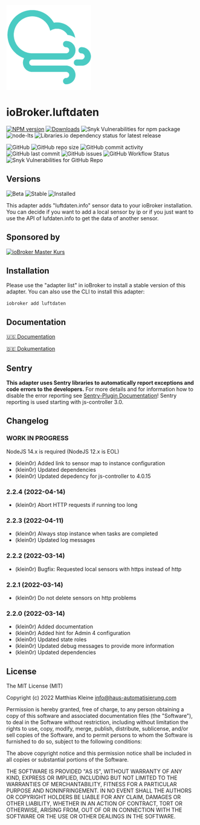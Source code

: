 ![Logo](admin/luftdaten.png)

# ioBroker.luftdaten

[![NPM version](https://img.shields.io/npm/v/iobroker.luftdaten?style=flat-square)](https://www.npmjs.com/package/iobroker.luftdaten)
[![Downloads](https://img.shields.io/npm/dm/iobroker.luftdaten?label=npm%20downloads&style=flat-square)](https://www.npmjs.com/package/iobroker.luftdaten)
![Snyk Vulnerabilities for npm package](https://img.shields.io/snyk/vulnerabilities/npm/iobroker.luftdaten?label=npm%20vulnerabilities&style=flat-square)
![node-lts](https://img.shields.io/node/v-lts/iobroker.luftdaten?style=flat-square)
![Libraries.io dependency status for latest release](https://img.shields.io/librariesio/release/npm/iobroker.luftdaten?label=npm%20dependencies&style=flat-square)

![GitHub](https://img.shields.io/github/license/klein0r/iobroker.luftdaten?style=flat-square)
![GitHub repo size](https://img.shields.io/github/repo-size/klein0r/iobroker.luftdaten?logo=github&style=flat-square)
![GitHub commit activity](https://img.shields.io/github/commit-activity/m/klein0r/iobroker.luftdaten?logo=github&style=flat-square)
![GitHub last commit](https://img.shields.io/github/last-commit/klein0r/iobroker.luftdaten?logo=github&style=flat-square)
![GitHub issues](https://img.shields.io/github/issues/klein0r/iobroker.luftdaten?logo=github&style=flat-square)
![GitHub Workflow Status](https://img.shields.io/github/workflow/status/klein0r/iobroker.luftdaten/Test%20and%20Release?label=Test%20and%20Release&logo=github&style=flat-square)
![Snyk Vulnerabilities for GitHub Repo](https://img.shields.io/snyk/vulnerabilities/github/klein0r/iobroker.luftdaten?label=repo%20vulnerabilities&logo=github&style=flat-square)

## Versions

![Beta](https://img.shields.io/npm/v/iobroker.luftdaten.svg?color=red&label=beta)
![Stable](http://iobroker.live/badges/luftdaten-stable.svg)
![Installed](http://iobroker.live/badges/luftdaten-installed.svg)

This adapter adds "luftdaten.info" sensor data to your ioBroker installation.
You can decide if you want to add a local sensor by ip or if you just want to use the API of lufdaten.info to get the data of another sensor.

## Sponsored by

[![ioBroker Master Kurs](https://haus-automatisierung.com/images/ads/ioBroker-Kurs.png)](https://haus-automatisierung.com/iobroker-kurs/?refid=iobroker-luftdaten)

## Installation

Please use the "adapter list" in ioBroker to install a stable version of this adapter. You can also use the CLI to install this adapter:

```
iobroker add luftdaten
```

## Documentation

[🇺🇸 Documentation](./docs/en/basics.md)

[🇩🇪 Dokumentation](./docs/de/basics.md)

## Sentry

**This adapter uses Sentry libraries to automatically report exceptions and code errors to the developers.** For more details and for information how to disable the error reporting see [Sentry-Plugin Documentation](https://github.com/ioBroker/plugin-sentry#plugin-sentry)! Sentry reporting is used starting with js-controller 3.0.

## Changelog

<!--
  Placeholder for the next version (at the beginning of the line):
  ### **WORK IN PROGRESS**
-->
### **WORK IN PROGRESS**

NodeJS 14.x is required (NodeJS 12.x is EOL)

* (klein0r) Added link to sensor map to instance configuration
* (klein0r) Updated dependencies
* (klein0r) Updated depedency for js-controller to 4.0.15

### 2.2.4 (2022-04-14)

* (klein0r) Abort HTTP requests if running too long

### 2.2.3 (2022-04-11)

* (klein0r) Always stop instance when tasks are completed
* (klein0r) Updated log messages

### 2.2.2 (2022-03-14)

* (klein0r) Bugfix: Requested local sensors with https instead of http

### 2.2.1 (2022-03-14)

* (klein0r) Do not delete sensors on http problems

### 2.2.0 (2022-03-14)

* (klein0r) Added documentation
* (klein0r) Added hint for Admin 4 configuration
* (klein0r) Updated state roles
* (klein0r) Updated debug messages to provide more information
* (klein0r) Updated dependencies

## License

The MIT License (MIT)

Copyright (c) 2022 Matthias Kleine <info@haus-automatisierung.com>

Permission is hereby granted, free of charge, to any person obtaining a copy
of this software and associated documentation files (the "Software"), to deal
in the Software without restriction, including without limitation the rights
to use, copy, modify, merge, publish, distribute, sublicense, and/or sell
copies of the Software, and to permit persons to whom the Software is
furnished to do so, subject to the following conditions:

The above copyright notice and this permission notice shall be included in
all copies or substantial portions of the Software.

THE SOFTWARE IS PROVIDED "AS IS", WITHOUT WARRANTY OF ANY KIND, EXPRESS OR
IMPLIED, INCLUDING BUT NOT LIMITED TO THE WARRANTIES OF MERCHANTABILITY,
FITNESS FOR A PARTICULAR PURPOSE AND NONINFRINGEMENT. IN NO EVENT SHALL THE
AUTHORS OR COPYRIGHT HOLDERS BE LIABLE FOR ANY CLAIM, DAMAGES OR OTHER
LIABILITY, WHETHER IN AN ACTION OF CONTRACT, TORT OR OTHERWISE, ARISING FROM,
OUT OF OR IN CONNECTION WITH THE SOFTWARE OR THE USE OR OTHER DEALINGS IN
THE SOFTWARE.
